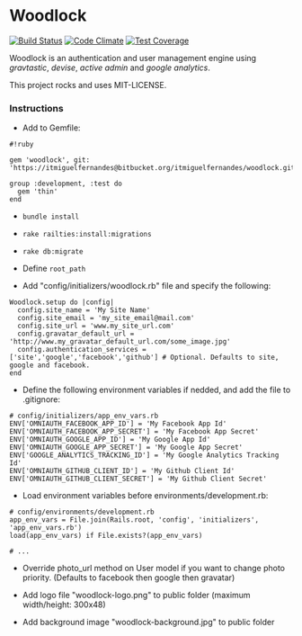 # Woodlock
[![Build Status](https://travis-ci.org/regedor/woodlock.svg?branch=master)](https://travis-ci.org/regedor/woodlock)
[![Code Climate](https://codeclimate.com/github/regedor/woodlock/badges/gpa.svg)](https://codeclimate.com/github/regedor/woodlock)
[![Test Coverage](https://codeclimate.com/github/regedor/woodlock/badges/coverage.svg)](https://codeclimate.com/github/regedor/woodlock/coverage)

Woodlock is an authentication and user management engine using *gravtastic*, *devise*, *active admin* and *google analytics*.

This project rocks and uses MIT-LICENSE.

### Instructions

* Add to Gemfile:

```
#!ruby

gem 'woodlock', git: 'https://itmiguelfernandes@bitbucket.org/itmiguelfernandes/woodlock.git'

group :development, :test do
  gem 'thin'
end
```
* `bundle install`

* `rake railties:install:migrations`

* `rake db:migrate`

* Define `root_path`

* Add "config/initializers/woodlock.rb" file and specify the following:

```
Woodlock.setup do |config|
  config.site_name = 'My Site Name'
  config.site_email = 'my_site_email@mail.com'
  config.site_url = 'www.my_site_url.com'
  config.gravatar_default_url = 'http://www.my_gravatar_default_url.com/some_image.jpg'
  config.authentication_services = ['site','google','facebook','github'] # Optional. Defaults to site, google and facebook.
end
```

* Define the following environment variables if nedded, and add the file to .gitignore:

```
# config/initializers/app_env_vars.rb
ENV['OMNIAUTH_FACEBOOK_APP_ID'] = 'My Facebook App Id'
ENV['OMNIAUTH_FACEBOOK_APP_SECRET'] = 'My Facebook App Secret'
ENV['OMNIAUTH_GOOGLE_APP_ID'] = 'My Google App Id'
ENV['OMNIAUTH_GOOGLE_APP_SECRET'] = 'My Google App Secret'
ENV['GOOGLE_ANALYTICS_TRACKING_ID'] = 'My Google Analytics Tracking Id'
ENV['OMNIAUTH_GITHUB_CLIENT_ID'] = 'My Github Client Id'
ENV['OMNIAUTH_GITHUB_CLIENT_SECRET'] = 'My Github Client Secret'
```

* Load environment variables before environments/development.rb:

```
# config/environments/development.rb
app_env_vars = File.join(Rails.root, 'config', 'initializers', 'app_env_vars.rb')
load(app_env_vars) if File.exists?(app_env_vars)

# ...

```

* Override photo_url method on User model if you want to change photo priority. (Defaults to facebook then google then gravatar)


* Add logo file "woodlock-logo.png" to public folder (maximum width/height: 300x48)

* Add background image "woodlock-background.jpg" to public folder
